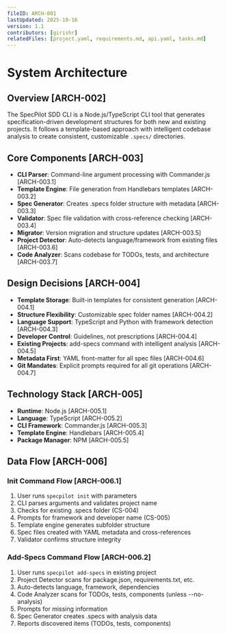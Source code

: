 ```yaml
---
fileID: ARCH-001
lastUpdated: 2025-10-16
version: 1.1
contributors: [girishr]
relatedFiles: [project.yaml, requirements.md, api.yaml, tasks.md]
---
```


# System Architecture

## Overview [ARCH-002]

The SpecPilot SDD CLI is a Node.js/TypeScript CLI tool that generates specification-driven development structures for both new and existing projects. It follows a template-based approach with intelligent codebase analysis to create consistent, customizable `.specs/` directories.

## Core Components [ARCH-003]

- **CLI Parser**: Command-line argument processing with Commander.js [ARCH-003.1]
- **Template Engine**: File generation from Handlebars templates [ARCH-003.2]
- **Spec Generator**: Creates .specs folder structure with metadata [ARCH-003.3]
- **Validator**: Spec file validation with cross-reference checking [ARCH-003.4]
- **Migrator**: Version migration and structure updates [ARCH-003.5]
- **Project Detector**: Auto-detects language/framework from existing files [ARCH-003.6]
- **Code Analyzer**: Scans codebase for TODOs, tests, and architecture [ARCH-003.7]

## Design Decisions [ARCH-004]

- **Template Storage**: Built-in templates for consistent generation [ARCH-004.1]
- **Structure Flexibility**: Customizable spec folder names [ARCH-004.2]
- **Language Support**: TypeScript and Python with framework detection [ARCH-004.3]
- **Developer Control**: Guidelines, not prescriptions [ARCH-004.4]
- **Existing Projects**: add-specs command with intelligent analysis [ARCH-004.5]
- **Metadata First**: YAML front-matter for all spec files [ARCH-004.6]
- **Git Mandates**: Explicit prompts required for all git operations [ARCH-004.7]

## Technology Stack [ARCH-005]

- **Runtime**: Node.js [ARCH-005.1]
- **Language**: TypeScript [ARCH-005.2]
- **CLI Framework**: Commander.js [ARCH-005.3]
- **Template Engine**: Handlebars [ARCH-005.4]
- **Package Manager**: NPM [ARCH-005.5]

## Data Flow [ARCH-006]

### Init Command Flow [ARCH-006.1]

1. User runs `specpilot init` with parameters
2. CLI parses arguments and validates project name
3. Checks for existing .specs folder (CS-004)
4. Prompts for framework and developer name (CS-005)
5. Template engine generates subfolder structure
6. Spec files created with YAML metadata and cross-references
7. Validator confirms structure integrity

### Add-Specs Command Flow [ARCH-006.2]

1. User runs `specpilot add-specs` in existing project
2. Project Detector scans for package.json, requirements.txt, etc.
3. Auto-detects language, framework, dependencies
4. Code Analyzer scans for TODOs, tests, components (unless --no-analysis)
5. Prompts for missing information
6. Spec Generator creates .specs with analysis data
7. Reports discovered items (TODOs, tests, components)
